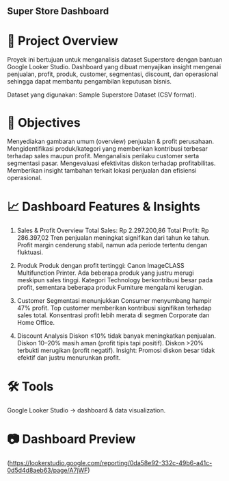 ## Super Store Dashboard
# 📌 Project Overview
Proyek ini bertujuan untuk menganalisis dataset Superstore dengan bantuan Google Looker Studio.
Dashboard yang dibuat menyajikan insight mengenai penjualan, profit, produk, customer, segmentasi, discount, dan operasional sehingga dapat membantu pengambilan keputusan bisnis.

Dataset yang digunakan: Sample Superstore Dataset (CSV format).

# 🎯 Objectives
Menyediakan gambaran umum (overview) penjualan & profit perusahaan.
Mengidentifikasi produk/kategori yang memberikan kontribusi terbesar terhadap sales maupun profit.
Menganalisis perilaku customer serta segmentasi pasar.
Mengevaluasi efektivitas diskon terhadap profitabilitas.
Memberikan insight tambahan terkait lokasi penjualan dan efisiensi operasional.

# 📈 Dashboard Features & Insights
1. Sales & Profit Overview
Total Sales: Rp 2.297.200,86
Total Profit: Rp 286.397,02
Tren penjualan meningkat signifikan dari tahun ke tahun.
Profit margin cenderung stabil, namun ada periode tertentu dengan fluktuasi.

2. Produk
Produk dengan profit tertinggi: Canon ImageCLASS Multifunction Printer.
Ada beberapa produk yang justru merugi meskipun sales tinggi.
Kategori Technology berkontribusi besar pada profit, sementara beberapa produk Furniture mengalami kerugian.

3. Customer
Segmentasi menunjukkan Consumer menyumbang hampir 47% profit.
Top customer memberikan kontribusi signifikan terhadap sales total.
Konsentrasi profit lebih merata di segmen Corporate dan Home Office.

4. Discount Analysis
Diskon ≤10% tidak banyak meningkatkan penjualan.
Diskon 10–20% masih aman (profit tipis tapi positif).
Diskon >20% terbukti merugikan (profit negatif).
Insight: Promosi diskon besar tidak efektif dan justru menurunkan profit.

# 🛠️ Tools 
Google Looker Studio → dashboard & data visualization.

# 📷 Dashboard Preview
(https://lookerstudio.google.com/reporting/0da58e92-332c-49b6-a41c-0d5d4d8aeb63/page/A7jWF)
